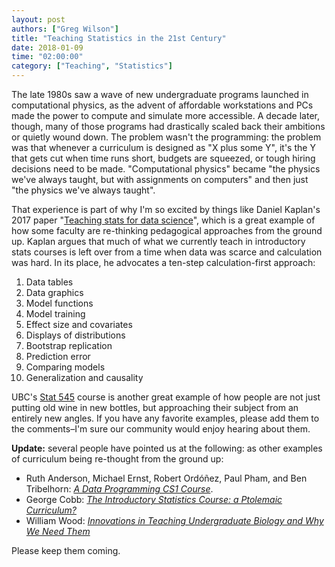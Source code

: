 ```yaml
---
layout: post
authors: ["Greg Wilson"]
title: "Teaching Statistics in the 21st Century"
date: 2018-01-09
time: "02:00:00"
category: ["Teaching", "Statistics"]
---
```


The late 1980s saw a wave of new undergraduate programs launched in computational physics,
as the advent of affordable workstations and PCs made the power to compute and simulate more accessible.
A decade later,
though,
many of those programs had drastically scaled back their ambitions or quietly wound down.
The problem wasn't the programming:
the problem was that whenever a curriculum is designed as "X plus some Y",
it's the Y that gets cut when time runs short,
budgets are squeezed,
or tough hiring decisions need to be made.
"Computational physics" became
"the physics we've always taught, but with assignments on computers"
and then just "the physics we've always taught".

That experience is part of why I'm so excited by things like Daniel Kaplan's 2017 paper
"[Teaching stats for data science][kaplan]",
which is a great example of how some faculty are re-thinking pedagogical approaches from the ground up.
Kaplan argues that much of what we currently teach in introductory stats courses
is left over from a time when data was scarce and calculation was hard.
In its place,
he advocates a ten-step calculation-first approach:

1.  Data tables
2.  Data graphics
3.  Model functions
4.  Model training
5.  Effect size and covariates
6.  Displays of distributions
7.  Bootstrap replication
8.  Prediction error
9.  Comparing models
10. Generalization and causality

UBC's [Stat 545][stat545] course is another great example
of how people are not just putting old wine in new bottles,
but approaching their subject from an entirely new angles.
If you have any favorite examples,
please add them to the comments–I'm sure our community would enjoy hearing about them.

**Update:**
several people have pointed us at the following:
as other examples of curriculum being re-thought from the ground up:

- Ruth Anderson, Michael Ernst, Robert Ordóñez, Paul Pham, and Ben Tribelhorn: *[A Data Programming CS1 Course][anderson]*.
- George Cobb: *[The Introductory Statistics Course: a Ptolemaic Curriculum?][cobb]*
- William Wood: *[Innovations in Teaching Undergraduate Biology and Why We Need Them][wood]*

Please keep them coming.

[anderson]: https://homes.cs.washington.edu/~mernst/pubs/data-programming-sigcse2015.pdf
[cobb]: https://escholarship.org/uc/item/6hb3k0nz
[kaplan]: https://peerj.com/preprints/3205/
[stat545]: http://stat545.com/
[wood]: http://www.sdbonline.org/sites/Re-BootCamp09/Wood_Innovations09s.pdf

